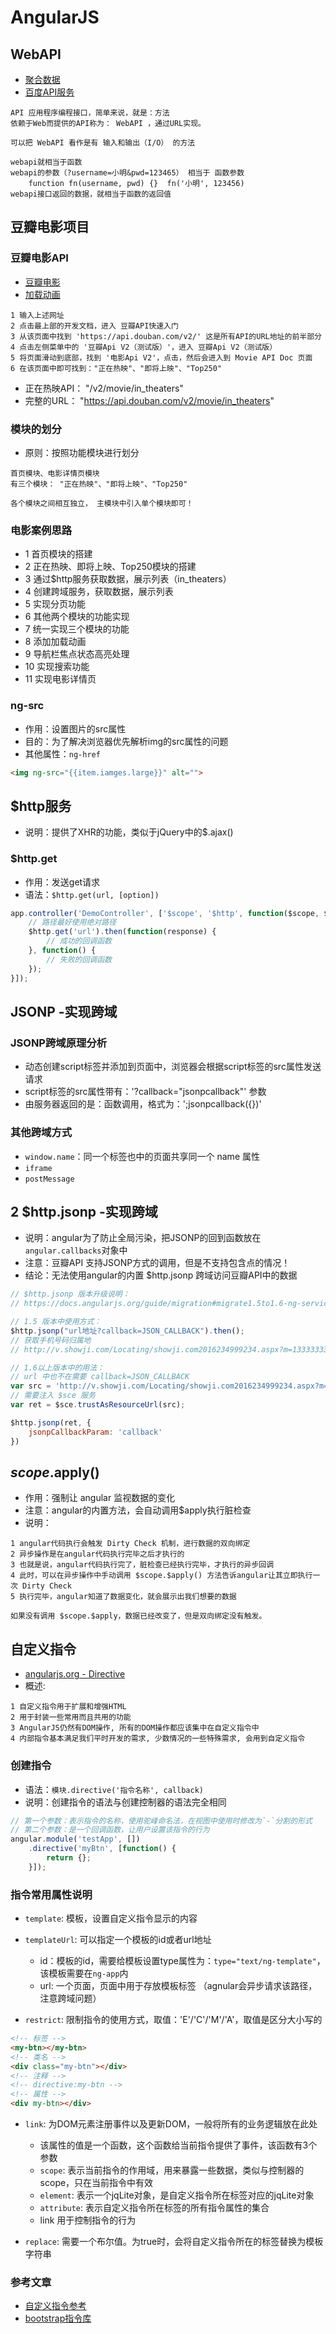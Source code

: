 # AngularJS

## WebAPI
- [聚合数据](https://www.juhe.cn/)
- [百度API服务](http://apistore.baidu.com/)

```
API 应用程序编程接口，简单来说，就是：方法
依赖于Web而提供的API称为： WebAPI ，通过URL实现。

可以把 WebAPI 看作是有 输入和输出（I/O） 的方法

webapi就相当于函数
webapi的参数（?username=小明&pwd=123465） 相当于 函数参数
    function fn(username, pwd) {}  fn('小明', 123456)
webapi接口返回的数据，就相当于函数的返回值
```

## 豆瓣电影项目

### 豆瓣电影API
- [豆瓣电影](https://developers.douban.com/)
- [加载动画](http://tobiasahlin.com/spinkit/)

```
1 输入上述网址
2 点击最上部的开发文档，进入 豆瓣API快速入门
3 从该页面中找到 'https://api.douban.com/v2/' 这是所有API的URL地址的前半部分
4 点击左侧菜单中的 '豆瓣Api V2（测试版）'，进入 豆瓣Api V2（测试版）
5 将页面滑动到底部，找到 '电影Api V2'，点击，然后会进入到 Movie API Doc 页面
6 在该页面中即可找到："正在热映"、"即将上映"、"Top250"
```

- 正在热映API： "/v2/movie/in_theaters"
- 完整的URL： "https://api.douban.com/v2/movie/in_theaters"

### 模块的划分
- 原则：按照功能模块进行划分

```
首页模块、电影详情页模块
有三个模块： "正在热映"、"即将上映"、"Top250"

各个模块之间相互独立， 主模块中引入单个模块即可！
```

### 电影案例思路
- 1 首页模块的搭建
- 2 正在热映、即将上映、Top250模块的搭建
- 3 通过$http服务获取数据，展示列表（in_theaters）
- 4 创建跨域服务，获取数据，展示列表
- 5 实现分页功能
- 6 其他两个模块的功能实现
- 7 统一实现三个模块的功能
- 8 添加加载动画
- 9 导航栏焦点状态高亮处理
- 10 实现搜索功能
- 11 实现电影详情页

### ng-src
- 作用：设置图片的src属性
- 目的：为了解决浏览器优先解析img的src属性的问题
- 其他属性：`ng-href`

```html
<img ng-src="{{item.iamges.large}}" alt="">
```

## $http服务
- 说明：提供了XHR的功能，类似于jQuery中的$.ajax()

### $http.get
- 作用：发送get请求
- 语法：`$http.get(url, [option])`

```javascript
app.controller('DemoController', ['$scope', '$http', function($scope, $http) {
    // 路径最好使用绝对路径
    $http.get('url').then(function(response) {
        // 成功的回调函数
    }, function() {
        // 失败的回调函数
    });
}]);
```

## JSONP -实现跨域

### JSONP跨域原理分析
- 动态创建script标签并添加到页面中，浏览器会根据script标签的src属性发送请求
- script标签的src属性带有：'?callback="jsonpcallback"' 参数
- 由服务器返回的是：函数调用，格式为：';jsonpcallback({})'

### 其他跨域方式
- `window.name`：同一个标签也中的页面共享同一个 name 属性
- `iframe`
- `postMessage`


## 2 $http.jsonp -实现跨域
- 说明：angular为了防止全局污染，把JSONP的回到函数放在`angular.callbacks`对象中
- 注意：豆瓣API 支持JSONP方式的调用，但是不支持包含点的情况！
- 结论：无法使用angular的内置 $http.jsonp 跨域访问豆瓣API中的数据

```javascript
// $http.jsonp 版本升级说明：
// https://docs.angularjs.org/guide/migration#migrate1.5to1.6-ng-services-$http

// 1.5 版本中使用方式：
$http.jsonp("url地址?callback=JSON_CALLBACK").then();
// 获取手机号码归属地
// http://v.showji.com/Locating/showji.com2016234999234.aspx?m=13333333333&output=json&callback=JSON_CALLBACK&timestamp=' + (new Date()-0)

// 1.6以上版本中的用法：
// url 中也不在需要 callback=JSON_CALLBACK
var src = 'http://v.showji.com/Locating/showji.com2016234999234.aspx?m=13333333333&output=json&timestamp=' + (new Date()-0);
// 需要注入 $sce 服务
var ret = $sce.trustAsResourceUrl(src);

$http.jsonp(ret, {
    jsonpCallbackParam: 'callback'
})
```

## $scope.$apply()
- 作用：强制让 angular 监视数据的变化
- 注意：angular的内置方法，会自动调用$apply执行脏检查
- 说明：

```
1 angular代码执行会触发 Dirty Check 机制，进行数据的双向绑定
2 异步操作是在angular代码执行完毕之后才执行的
3 也就是说，angular代码执行完了，脏检查已经执行完毕，才执行的异步回调
4 此时，可以在异步操作中手动调用 $scope.$apply() 方法告诉angular让其立即执行一次 Dirty Check
5 执行完毕，angular知道了数据变化，就会展示出我们想要的数据

如果没有调用 $scope.$apply，数据已经改变了，但是双向绑定没有触发。
```


## 自定义指令
- [angularjs.org - Directive](https://docs.angularjs.org/api/ng/service/$compile)
- 概述:

```
1 自定义指令用于扩展和增强HTML
2 用于封装一些常用而且共用的功能
3 AngularJS仍然有DOM操作, 所有的DOM操作都应该集中在自定义指令中
4 内部指令基本满足我们平时开发的需求, 少数情况的一些特殊需求, 会用到自定义指令
```

### 创建指令
- 语法：`模块.directive('指令名称', callback)`
- 说明：创建指令的语法与创建控制器的语法完全相同

```js
// 第一个参数：表示指令的名称，使用驼峰命名法，在视图中使用时修改为`-`分割的形式
// 第二个参数：是一个回调函数，让用户设置该指令的行为
angular.module('testApp', [])
    .directive('myBtn', [function() {
        return {};
    }]);
```

### 指令常用属性说明
- `template`: 模板，设置自定义指令显示的内容
- `templateUrl`: 可以指定一个模板的id或者url地址
    + id：模板的id，需要给模板设置type属性为：`type="text/ng-template"`，该模板需要在`ng-app`内
    + url: 一个页面，页面中用于存放模板标签 （agnular会异步请求该路径，注意跨域问题）

- `restrict`: 限制指令的使用方式，取值：'E'/'C'/'M'/'A'，取值是区分大小写的

```html
<!-- 标签 -->
<my-btn></my-btn>
<!-- 类名 -->
<div class="my-btn"></div>
<!-- 注释 -->
<!-- directive:my-btn -->
<!-- 属性 -->
<div my-btn></div>
```

- `link`: 为DOM元素注册事件以及更新DOM，一般将所有的业务逻辑放在此处
    + 该属性的值是一个函数，这个函数给当前指令提供了事件，该函数有3个参数
    + `scope`: 表示当前指令的作用域，用来暴露一些数据，类似与控制器的scope，只在当前指令中有效
    + `element`: 表示一个jqLite对象，是自定义指令所在标签对应的jqLite对象
    + `attribute`: 表示自定义指令所在标签的所有指令属性的集合
    + link 用于控制指令的行为

- `replace`: 需要一个布尔值。为true时，会将自定义指令所在的标签替换为模板字符串


### 参考文章
- [自定义指令参考](http://www.cnblogs.com/powertoolsteam/p/angularjs-custom-directive.html)
- [bootstrap指令库](http://angular-ui.github.io/bootstrap/)











